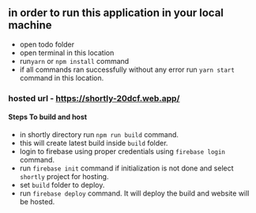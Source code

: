 ## in order to run this application in your local machine

- open todo folder
- open terminal in this location
- run`yarn` or `npm install` command
- if all commands ran successfully without any error run `yarn start` command in this location.

### hosted url - https://shortly-20dcf.web.app/

#### Steps To build and host

- in shortly directory run `npm run build` command.
- this will create latest build inside `build` folder.
- login to firebase using proper credentials using `firebase login` command.
- run `firebase init` command if initialization is not done and select `shortly` project for hosting.
- set `build` folder to deploy.
- run `firebase deploy` command. It will deploy the build and website will be hosted.

